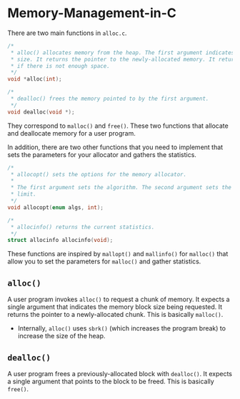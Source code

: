 # Memory-Management-in-C

There are two main functions in `alloc.c`.

```c
/*
 * alloc() allocates memory from the heap. The first argument indicates the
 * size. It returns the pointer to the newly-allocated memory. It returns NULL
 * if there is not enough space.
 */
void *alloc(int);

/*
 * dealloc() frees the memory pointed to by the first argument.
 */
void dealloc(void *);
```

They correspond to `malloc()` and `free()`. These two functions that
allocate and deallocate memory for a user program.

In addition, there are two other functions that you need to implement that sets the parameters for
your allocator and gathers the statistics.

```c
/*
 * allocopt() sets the options for the memory allocator.
 *
 * The first argument sets the algorithm. The second argument sets the size
 * limit.
 */
void allocopt(enum algs, int);

/*
 * allocinfo() returns the current statistics.
 */
struct allocinfo allocinfo(void);
```

These functions are inspired by `mallopt()` and `mallinfo()` for `malloc()` that allow you to set
the parameters for `malloc()` and gather statistics.

## `alloc()`

A user program invokes `alloc()` to request a chunk of memory. It expects a single argument that
indicates the memory block size being requested. It returns the pointer to a newly-allocated
chunk. This is basically `malloc()`.

* Internally,  `alloc()` uses `sbrk()` (which increases the program break) to increase the size of
  the heap. 


## `dealloc()`

A user program frees a previously-allocated block with `dealloc()`. It expects a single argument
that points to the block to be freed. This is basically `free()`.

